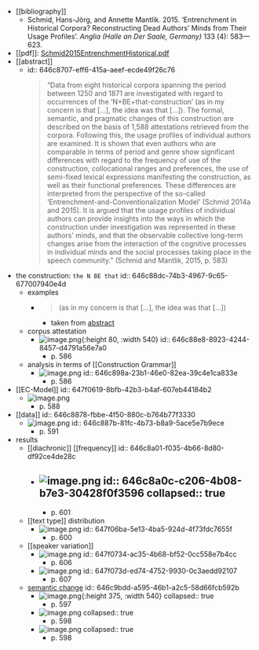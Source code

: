 - [[bibliography]]
	- Schmid, Hans-Jörg, and Annette Mantlik. 2015. ‘Entrenchment in Historical Corpora? Reconstructing Dead Authors’ Minds from Their Usage Profiles’. *Anglia (Halle an Der Saale, Germany)* 133 (4): 583—623.
- [[pdf]]: [Schmid2015EntrenchmentHistorical.pdf](../assets/Schmid2015EntrenchmentHistorical_1684829585604_0.pdf)
- [[abstract]]
	- id:: 646c8707-eff6-415a-aeef-ecde49f26c76
	  > “Data from eight historical corpora spanning the period between 1250 and 1871 are investigated with regard to occurrences of the ‘N+BE+that-construction’ (as in my concern is that [...], the idea was that [...]). The formal, semantic, and pragmatic changes of this construction are described on the basis of 1,588 attestations retrieved from the corpora. Following this, the usage profiles of individual authors are examined. It is shown that even authors who are comparable in terms of period and genre show significant differences with regard to the frequency of use of the construction, collocational ranges and preferences, the use of semi-fixed lexical expressions manifesting the construction, as well as their functional preferences. These differences are interpreted from the perspective of the so-called ‘Entrenchment-and-Conventionalization Model’ (Schmid 2014a and 2015). It is argued that the usage profiles of individual authors can provide insights into the ways in which the construction under investigation was represented in these authors’ minds, and that the observable collective long-term changes arise from the interaction of the cognitive processes in individual minds and the social processes taking place in the speech community.” (Schmid and Mantlik, 2015, p. 583)
- the construction: `the N BE that`
  id:: 646c88dc-74b3-4967-9c65-677007940e4d
	- examples
		- > (as in my concern is that [...], the idea was that [...])
			- taken from [abstract](((646c8707-eff6-415a-aeef-ecde49f26c76)))
	- corpus attestation
		- ![image.png](../assets/image_1684834536931_0.png){:height 80, :width 540}
		  id:: 646c88e8-8923-4244-8457-d4791a56e7a0
			- p. 586
	- analysis in terms of [[Construction Grammar]]
		- ![image.png](../assets/image_1684834699012_0.png)
		  id:: 646c898a-23b1-46e0-82ea-39c4e1ca833e
			- p. 586
- [[EC-Model]]
  id:: 647f0619-8bfb-42b3-b4af-607eb44184b2
	- ![image.png](../assets/image_1686046238726_0.png)
		- p. 588
- [[data]]
  id:: 646c8878-fbbe-4f50-880c-b764b77f3330
	- ![image.png](../assets/image_1684834428369_0.png)
	  id:: 646c887b-81fc-4b73-b8a9-5ace5e7b9ece
		- p. 591
- results
	- [[diachronic]] [[frequency]]
	  id:: 646c8a01-f035-4b66-8d80-df92ce4de28c
		- ![image.png](../assets/image_1684834829335_0.png)
		  id:: 646c8a0c-c206-4b08-b7e3-30428f0f3596
		  collapsed:: true
			-
			- p. 601
	- [[text type]] distribution
		- ![image.png](../assets/image_1686046395450_0.png)
		  id:: 647f06ba-5e13-4ba5-924d-4f73fdc7655f
			- p. 600
	- [[speaker variation]]
		- ![image.png](../assets/image_1686046517173_0.png)
		  id:: 647f0734-ac35-4b68-bf52-0cc558e7b4cc
			- p. 606
		- ![image.png](../assets/image_1686046563670_0.png)
		  id:: 647f073d-ed74-4752-9930-0c3aedd92107
			- p. 607
	- [semantic change]([[semantic/change]])
	  id:: 646c9bdd-a595-46b1-a2c5-58d66fcb592b
		- ![image.png](../assets/image_1684839433344_0.png){:height 375, :width 540}
		  collapsed:: true
			- p. 597
		- ![image.png](../assets/image_1684839533616_0.png)
		  collapsed:: true
			- p. 598
		- ![image.png](../assets/image_1684839472853_0.png)
		  collapsed:: true
			- p. 598
